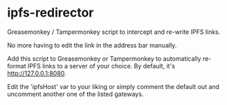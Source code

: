 # ipfs-redirector
Greasemonkey / Tampermonkey script to intercept and re-write IPFS links.

No more having to edit the link in the address bar manually.

Add this script to Greasemonkey or Tampermonkey to automatically re-format IPFS links to a server of your choice. By default, it's http://127.0.0.1:8080.

Edit the 'ipfsHost' var to your liking or simply comment the default out and uncomment another one of the listed gateways.
